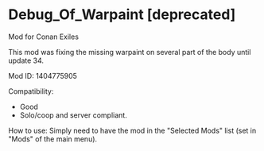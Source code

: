 # Debug_Of_Warpaint [deprecated]
Mod for Conan Exiles

This mod was fixing the missing warpaint on several part of the body until update 34.

Mod ID: 1404775905

Compatibility:
- Good
- Solo/coop and server compliant.

How to use: Simply need to have the mod in the "Selected Mods" list (set in "Mods" of the main menu).
